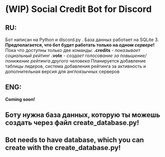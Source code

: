 # (WIP) Social Credit Bot for Discord

## RU:
  Бот написан на Python и discord.py . База данных работает на SQLite 3.
  **Предполагается, что бот будет работать только на _одном сервере_!**
  Пока что доступны только две команды:
    **.credits** - _показывает социальный рейтинг_
    **.vote** - _создает голосование за повышение/понижение рейтинга другого человека_
Планируется добавление таблицы лидеров, система добавления рейтинга за активность и дополнительная версия для англоязычных серверов

## ENG:
  **Coming soon!**

## Боту нужна база данных, которую ты можешь создать через файл **create_database.py**!
## Bot needs to have database, which you can create with the **create_database.py**!

